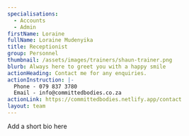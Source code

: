 ```yaml
---
specialisations:
  - Accounts
  - Admin
firstName: Loraine
fullName: Loraine Mudenyika
title: Receptionist
group: Personnel
thumbnail: /assets/images/trainers/shaun-trainer.png
blurb: Always here to greet you with a happy smile
actionHeading: Contact me for any enquiries.
actionInstruction: |-
  Phone - 079 837 3780
  Email - info@committedbodies.co.za
actionLink: https://committedbodies.netlify.app/contact
layout: team
---
```

Add a short bio here